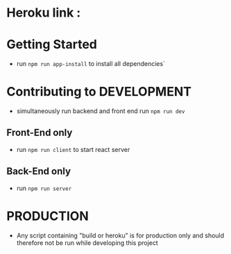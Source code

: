 # Heroku link :

# Getting Started
- run  `npm run app-install` to install all dependencies`

# Contributing to DEVELOPMENT
- simultaneously run backend and front end run  `npm run dev`    
## Front-End only 
- run `npm run client` to start react server
## Back-End only 
- run `npm run server`


# PRODUCTION
- Any script containing "build or heroku" is for production only and should therefore not be run while developing this project